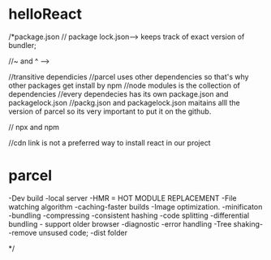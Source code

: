 # helloReact
/*package.json
// package lock.json--> keeps track of exact version of bundler;

//~ and ^ -->

//transitive dependicies
//parcel uses other dependencies so that's why other packages get install by npm
//node modules is the collection of dependencies
//every dependecies has its own package.json and packagelock.json 
//packg.json and packagelock.json maitains alll the version of parcel so its very important to put it on the github.

// npx and npm

//cdn link is not a preferred way to install react in our project  

 # parcel
   -Dev build
   -local server
   -HMR = HOT MODULE REPLACEMENT
   -File watching algorithm
   -caching-faster builds
   -Image optimization.
   -minificaton
   -bundling
   -compressing
   -consistent hashing
   -code splitting
   -differential bundling - support older browser
   -diagnostic 
   -error handling
   -Tree shaking--remove unsused code;
   -dist folder
   



*/
